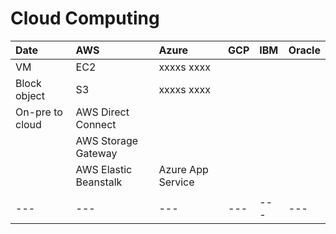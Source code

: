 # Cloud Computing

| Date       | AWS | Azure | GCP | IBM | Oracle |
| :---       | :--- | :--- | :--- | :--- | :--- |
| VM | EC2 | xxxxs xxxx |     |
| Block object | S3 | xxxxs xxxx |     |
| On-pre to cloud   | AWS Direct Connect |     |     |
|    | AWS Storage Gateway |     |     |  |  |
|     | AWS Elastic Beanstalk | Azure App Service |     |     |     |
|     |     |     |     |     |     |
| --- | --- | --- | --- | --- | --- |
